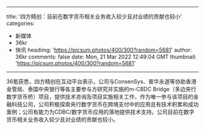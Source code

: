 
---
title: '四方精创：目前在数字货币相关业务收入较少且对业绩的贡献也较小'
categories: 
 - 新媒体
 - 36kr
 - 快讯
headimg: 'https://picsum.photos/400/300?random=5681'
author: 36kr
comments: false
date: Mon, 21 Mar 2022 12:49:04 GMT
thumbnail: 'https://picsum.photos/400/300?random=5681'
---

<div>   
36氪获悉，四方精创在互动平台表示，公司与ConsenSys、普华永道等协助香港金管局、泰国中央银行等各主要参与方研究并实施的m-CBDC Bridge（多边央行数字货币桥）项目，提供技术咨询及项目实施相关工作，作为唯一参与该项目的金融科技公司，公司积极探索央行数字货币在跨境支付中的应用且有技术积累和成功案例；公司有能力为CDBC/数字货币应用的落地提供技术支持。公司目前在数字货币相关业务收入较少且对业绩的贡献也较小。  
</div>
            